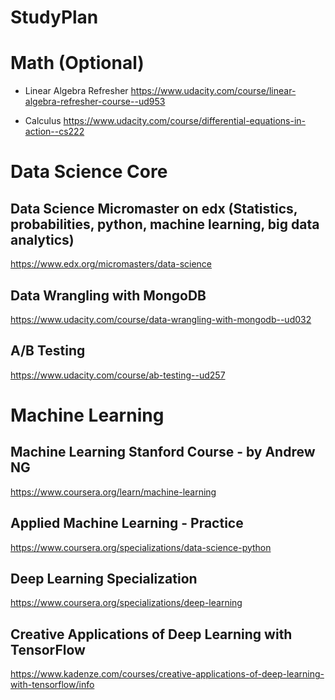 # StudyPlan

# Math (Optional)
- Linear Algebra Refresher
https://www.udacity.com/course/linear-algebra-refresher-course--ud953

- Calculus
https://www.udacity.com/course/differential-equations-in-action--cs222


# Data Science Core
## Data Science Micromaster on edx (Statistics, probabilities, python, machine learning, big data analytics)
https://www.edx.org/micromasters/data-science

## Data Wrangling with MongoDB
https://www.udacity.com/course/data-wrangling-with-mongodb--ud032

## A/B Testing
https://www.udacity.com/course/ab-testing--ud257


# Machine Learning
## Machine Learning Stanford Course - by Andrew NG
https://www.coursera.org/learn/machine-learning

## Applied Machine Learning - Practice
https://www.coursera.org/specializations/data-science-python

## Deep Learning Specialization
https://www.coursera.org/specializations/deep-learning

## Creative Applications of Deep Learning with TensorFlow
https://www.kadenze.com/courses/creative-applications-of-deep-learning-with-tensorflow/info


